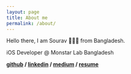 ```yaml
---
layout: page
title: About me
permalink: /about/
---
```


Hello there,
I am Sourav 🙋🏽‍♂️ from Bangladesh.


iOS Developer @ Monstar Lab Bangladesh

**[github](https://github.com/sourav-ganguly) / [linkedin](https://www.linkedin.com/in/sourav-ganguly-bd/) / [medium](https://sourav-ganguly.medium.com/) / [resume](https://docs.google.com/document/d/11Im0OuY_yvrYriabOTlmt2x91hu68fw1T_M7p3k9mgc/edit?usp=sharing)**
